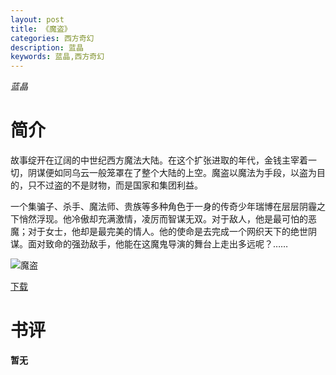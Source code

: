 ```yaml
---
layout: post
title: 《魔盗》
categories: 西方奇幻
description: 蓝晶
keywords: 蓝晶,西方奇幻
---
```

*蓝晶*
# 简介
故事绽开在辽阔的中世纪西方魔法大陆。在这个扩张进取的年代，金钱主宰着一切，阴谋便如同乌云一般笼罩在了整个大陆的上空。魔盗以魔法为手段，以盗为目的，只不过盗的不是财物，而是国家和集团利益。

一个集骗子、杀手、魔法师、贵族等多种角色于一身的传奇少年瑞博在层层阴霾之下悄然浮现。他冷傲却充满激情，凌厉而智谋无双。对于敌人，他是最可怕的恶魔；对于女士，他却是最完美的情人。他的使命是去完成一个网织天下的绝世阴谋。面对致命的强劲敌手，他能在这魔鬼导演的舞台上走出多远呢？……

![魔盗](https://cdn.jsdelivr.net/gh/YYbooks0/yybooks0img@master/bookscover2/魔盗.2st0703uz5e0.jpg)

[下载](https://link.jscdn.cn/1drv/aHR0cHM6Ly8xZHJ2Lm1zL3QvcyFBaGU2R2dNWmVFb2poaVdOcDIwOEpQVnZZVHhwP2U9SzIwV1hh.txt)

# 书评
**暂无**